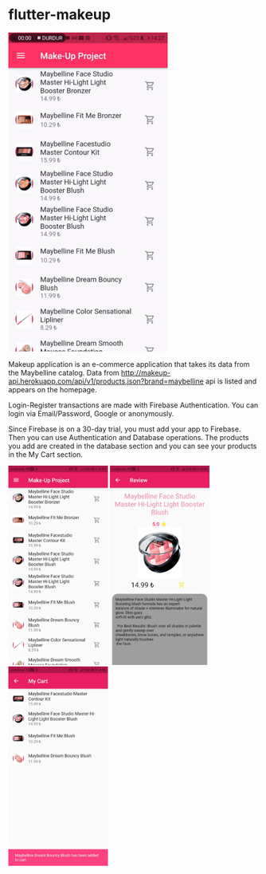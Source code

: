 # flutter-makeup

![](https://github.com/anilyilmaz108/flutter-makeup/blob/main/makeup/assets/makeup.gif)

Makeup application is an e-commerce application that takes its data from the Maybelline catalog. Data from http://makeup-api.herokuapp.com/api/v1/products.json?brand=maybelline api is listed and appears on the homepage.

Login-Register transactions are made with Firebase Authentication. You can login via Email/Password, Google or anonymously.

Since Firebase is on a 30-day trial, you must add your app to Firebase. Then you can use Authentication and Database operations. The products you add are created in the database section and you can see your products in the My Cart section.

<img src="https://github.com/anilyilmaz108/flutter-makeup/blob/main/makeup/assets/interface.jpeg" width="200"/> <img src="https://github.com/anilyilmaz108/flutter-makeup/blob/main/makeup/assets/price.jpeg" width="200"/> <img src="https://github.com/anilyilmaz108/flutter-makeup/blob/main/makeup/assets/using.jpeg" width="200"/>

